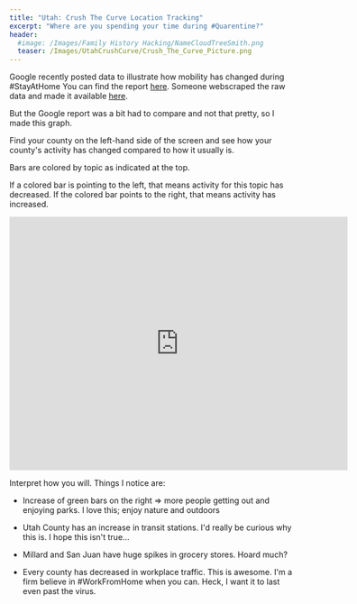 ```yaml
---
title: "Utah: Crush The Curve Location Tracking"
excerpt: "Where are you spending your time during #Quarentine?"
header:
  #image: /Images/Family History Hacking/NameCloudTreeSmith.png
  teaser: /Images/UtahCrushCurve/Crush_The_Curve_Picture.png
---
```


Google recently posted data to illustrate how mobility has changed during #StayAtHome
You can find the report [here](https://www.google.com/covid19/mobility/). Someone webscraped the raw data and made it available [here](https://docs.google.com/spreadsheets/d/1pxuTu10uO7MsBaKA554XSuCpnF--FTqwdnl_sUHfWro/edit#gid=1025269962).

But the Google report was a bit had to compare and not that pretty, so I made this graph.

Find your county on the left-hand side of the screen and see how your county's activity has changed compared to how it usually is.

Bars are colored by topic as indicated at the top.

If a colored bar is pointing to the left, that means activity for this topic has decreased. If the colored bar points to the right, that means activity has increased.

<iframe width="600" height="450" src="https://datastudio.google.com/embed/reporting/c158c7f1-e1c0-45fc-af6b-b921586ff3ee/page/SuALB" frameborder="0" style="border:0" allowfullscreen></iframe>


Interpret how you will. Things I notice are:

- Increase of green bars on the right => more people getting out and enjoying parks. I love this; enjoy nature and outdoors

- Utah County has an increase in transit stations. I'd really be curious why this is. I hope this isn't true...

- Millard and San Juan have huge spikes in grocery stores. Hoard much?

- Every county has decreased in workplace traffic. This is awesome. I'm a firm believe in #WorkFromHome when you can. Heck, I want it to last even past the virus.
